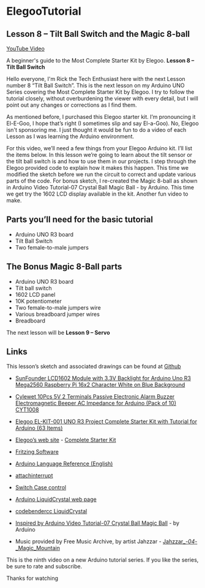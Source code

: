 ﻿# ElegooTutorial

## Lesson 8 – Tilt Ball Switch and the Magic 8-ball

[YouTube Video](https://youtu.be/1uXvVbkz45o)

A beginner's guide to the Most Complete Starter Kit by Elegoo. **Lesson 8 – Tilt Ball Switch**

Hello everyone, I'm Rick the Tech Enthusiast here with the next Lesson number 8 “Tilt Ball Switch”.  This is the next lesson on my Arduino UNO Series covering the Most Complete Starter Kit by Elegoo.   I try to follow the tutorial closely, without overburdening the viewer with every detail, but I will point out any changes or corrections as I find them.

As mentioned before, I purchased this Elegoo starter kit.  I’m pronouncing it El-E-Goo, I hope that’s right (I sometimes slip and say El-a-Goo).  No, Elegoo isn't sponsoring me.  I just thought it would be fun to do a video of each Lesson as I was learning the Arduino environment. 

For this video, we’ll need a few things from your Elegoo Arduino kit.  I’ll list the items below.  In this lesson we’re going to learn about the tilt sensor or the tilt ball switch is and how to use them in our projects.  I step through the Elegoo provided code to explain how it makes this happen.  This time we modified the sketch before we run the circuit to correct and update various parts of the code.  For bonus sketch, I re-created the Magic 8-ball as shown in Arduino Video Tutorial-07 Crystal Ball Magic Ball - by Arduino.   This time we get try the 1602 LCD display available in the kit.   Another fun video to make. 

## Parts you’ll need for the basic tutorial

* Arduino UNO R3 board
* Tilt Ball Switch
* Two female-to-male jumpers

## The Bonus Magic 8-Ball parts

* Arduino UNO R3 board
* Tilt ball switch
* 1602 LCD panel
* 10K potentiometer 
* Two female-to-male jumpers wire
* Various breadboard jumper wires
* Breadboard

The next lesson will be **Lesson 9 – Servo**  

## Links

This lesson’s sketch and associated drawings can be found at [Github](https://github.com/rmorenojr/ElegooTutorial)

<!-- LCD1602 Module with 3.3V Backlight 16x2 Character White on Blue Background by SunFounder -->
* <a target="_blank" href="https://www.amazon.com/gp/product/B071Y6JX3H/ref=as_li_tl?ie=UTF8&camp=1789&creative=9325&creativeASIN=B071Y6JX3H&linkCode=as2&tag=rmorenojr-20&linkId=81e6c312179be2b149bf6eeae0051f14">SunFounder LCD1602 Module with 3.3V Backlight for Arduino Uno R3 Mega2560 Raspberry Pi 16x2 Character White on Blue Background</a><img src="//ir-na.amazon-adsystem.com/e/ir?t=rmorenojr-20&l=am2&o=1&a=B071Y6JX3H" width="1" height="1" border="0" alt="" style="border:none !important; margin:0px !important;" />
<!-- Passive Buzzers, Cylewet 10Pcs 5V 2 Terminals, Arduino (Pack of 10) on Amazon’s web site: -->
* <a target="_blank" href="https://www.amazon.com/gp/product/B01NCOXB2Q/ref=as_li_tl?ie=UTF8&camp=1789&creative=9325&creativeASIN=B01NCOXB2Q&linkCode=as2&tag=rmorenojr-20&linkId=65e4660761a54140f64e954f1770006e">Cylewet 10Pcs 5V 2 Terminals Passive Electronic Alarm Buzzer Electromagnetic Beeper AC Impedance for Arduino (Pack of 10) CYT1008</a><img src="//ir-na.amazon-adsystem.com/e/ir?t=rmorenojr-20&l=am2&o=1&a=B01NCOXB2Q" width="1" height="1" border="0" alt="" style="border:none !important; margin:0px !important;" />
<!-- Elegoo EL-KIT-001 UNO R3 Project Complete Starter Kit with Tutorial for Arduino (63 Items) on Amazon’s web site: --> 
* <a target="_blank" href="https://www.amazon.com/gp/product/B01CZTLHGE/ref=as_li_tl?ie=UTF8&camp=1789&creative=9325&creativeASIN=B01CZTLHGE&linkCode=as2&tag=rmorenojr-20&linkId=ac3601531bad9439bc32c77b0088b741">Elegoo EL-KIT-001 UNO R3 Project Complete Starter Kit with Tutorial for Arduino (63 Items)</a><img src="//ir-na.amazon-adsystem.com/e/ir?t=rmorenojr-20&l=am2&o=1&a=B01CZTLHGE" width="1" height="1" border="0" alt="" style="border:none !important; margin:0px !important;" />
* [Elegoo’s web site](https://www.elegoo.com/) - [Complete Starter Kit](https://www.elegoo.com/product/elegoo-uno-r3-project-complete-starter-kit/)

* [Fritzing Software](http://fritzing.org/download/)

* [Arduino Language Reference (English)](https://www.arduino.cc/reference/en/)
* [attachinterrupt](https://www.arduino.cc/reference/en/language/functions/external-interrupts/attachinterrupt/)
* [Switch Case control](https://www.arduino.cc/reference/en/language/structure/control-structure/switchcase/)
* [Arduino LiquidCrystal web page](https://www.arduino.cc/en/Reference/LiquidCrystal)
* [codebendercc LiquidCrystal](https://github.com/codebendercc/arduino-library-files/tree/master/libraries/LiquidCrystal)

* [Inspired by Arduino Video Tutorial-07 Crystal Ball Magic Ball](https://www.youtube.com/watch?v=kmIy1Y0Jwo8) - by Arduino

* Music provided by Free Music Archive, by artist Jahzzar - [Jahzzar_-_04_-_Magic_Mountain](http://freemusicarchive.org/music/Jahzzar/)

This is the ninth video on a new Arduino tutorial series. If you like the series, be sure to rate and subscribe.

Thanks for watching
